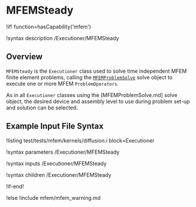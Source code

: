 # MFEMSteady

!if! function=hasCapability('mfem')

!syntax description /Executioner/MFEMSteady

## Overview

`MFEMSteady` is the `Executioner` class used to solve time independent MFEM finite element problems,
calling the [`MFEMProblemSolve`](MFEMProblemSolve.md) solve object to execute one or more MFEM
`ProblemOperators`.

As in all `Executioner` classes using the [MFEMProblemSolve.md] solve object, the desired device and assembly
level to use during problem set-up and solution can be selected.

## Example Input File Syntax

!listing test/tests/mfem/kernels/diffusion.i block=Executioner

!syntax parameters /Executioner/MFEMSteady

!syntax inputs /Executioner/MFEMSteady

!syntax children /Executioner/MFEMSteady

!if-end!

!else
!include mfem/mfem_warning.md

